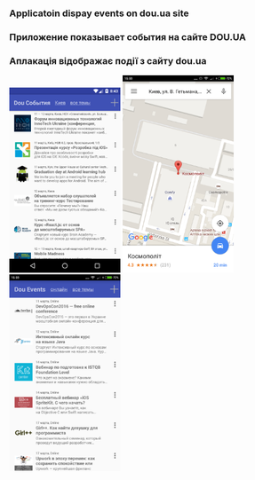 ### Applicatoin dispay events on dou.ua site

### Приложение показывает события на сайте DOU.UA

### Аплакація відображає події з сайту dou.ua

<img src="market/device-2016-03-11-154419.png" width="200">
<img src="market/device-2016-03-11-155912.png" width="200">
<img src="market/device-2016-03-11-155951.png" width="200">


